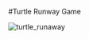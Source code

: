 #Turtle Runway Game

![turtle_runaway](https://github.com/farruhdev/farruhdev/assets/115518263/bb797cbd-ed53-4d2d-a3d1-0f576a908118)
